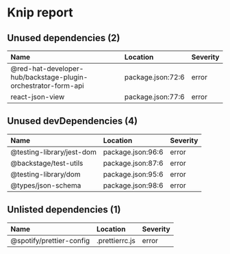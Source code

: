 # Knip report

## Unused dependencies (2)

| Name                                                          | Location          | Severity |
| :------------------------------------------------------------ | :---------------- | :------- |
| @red-hat-developer-hub/backstage-plugin-orchestrator-form-api | package.json:72:6 | error    |
| react-json-view                                               | package.json:77:6 | error    |

## Unused devDependencies (4)

| Name                      | Location          | Severity |
| :------------------------ | :---------------- | :------- |
| @testing-library/jest-dom | package.json:96:6 | error    |
| @backstage/test-utils     | package.json:87:6 | error    |
| @testing-library/dom      | package.json:95:6 | error    |
| @types/json-schema        | package.json:98:6 | error    |

## Unlisted dependencies (1)

| Name                     | Location       | Severity |
| :----------------------- | :------------- | :------- |
| @spotify/prettier-config | .prettierrc.js | error    |
